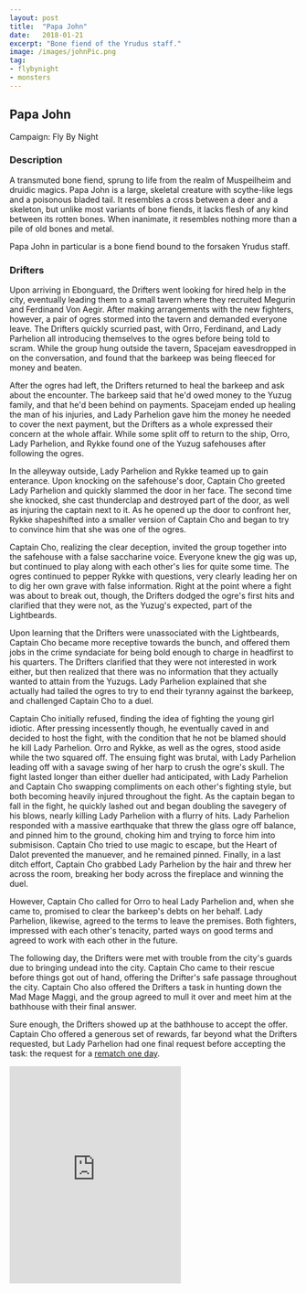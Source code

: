 ```yaml
---
layout: post
title:  "Papa John"
date:   2018-01-21
excerpt: "Bone fiend of the Yrudus staff."
image: /images/johnPic.png
tag:
- flybynight
- monsters 
---
```


## Papa John
Campaign: Fly By Night 

### Description

A transmuted bone fiend, sprung to life from the realm of Muspeilheim and druidic magics. Papa John is a large, skeletal creature with scythe-like legs and a poisonous bladed tail. It resembles a cross between a deer and a skeleton, but unlike most variants of bone fiends, it lacks flesh of any kind between its rotten bones. When inanimate, it resembles nothing more than a pile of old bones and metal.

Papa John in particular is a bone fiend bound to the forsaken Yrudus staff. 

### Drifters

Upon arriving in Ebonguard, the Drifters went looking for hired help in the city, eventually leading them to a small tavern where they recruited Megurin and Ferdinand Von Aegir. After making arrangements with the new fighters, however, a pair of ogres stormed into the tavern and demanded everyone leave. The Drifters quickly scurried past, with Orro, Ferdinand, and Lady Parhelion all introducing themselves to the ogres before being told to scram. While the group hung outside the tavern, Spacejam eavesdropped in on the conversation, and found that the barkeep was being fleeced for money and beaten.

After the ogres had left, the Drifters returned to heal the barkeep and ask about the encounter. The barkeep said that he'd owed money to the Yuzug family, and that he'd been behind on payments. Spacejam ended up healing the man of his injuries, and Lady Parhelion gave him the money he needed to cover the next payment, but the Drifters as a whole expressed their concern at the whole affair. While some split off to return to the ship, Orro, Lady Parhelion, and Rykke found one of the Yuzug safehouses after following the ogres.

In the alleyway outside, Lady Parhelion and Rykke teamed up to gain enterance. Upon knocking on the safehouse's door, Captain Cho greeted Lady Parhelion and quickly slammed the door in her face. The second time she knocked, she cast thunderclap and destroyed part of the door, as well as injuring the captain next to it. As he opened up the door to confront her, Rykke shapeshifted into a smaller version of Captain Cho and began to try to convince him that she was one of the ogres.

Captain Cho, realizing the clear deception, invited the group together into the safehouse with a false saccharine voice. Everyone knew the gig was up, but continued to play along with each other's lies for quite some time. The ogres continued to pepper Rykke with questions, very clearly leading her on to dig her own grave with false information. Right at the point where a fight was about to break out, though, the Drifters dodged the ogre's first hits and clarified that they were not, as the Yuzug's expected, part of the Lightbeards.

Upon learning that the Drifters were unassociated with the Lightbeards, Captain Cho became more receptive towards the bunch, and offered them jobs in the crime syndaciate for being bold enough to charge in headfirst to his quarters. The Drifters clarified that they were not interested in work either, but then realized that there was no information that they actually wanted to attain from the Yuzugs. Lady Parhelion explained that she actually had tailed the ogres to try to end their tyranny against the barkeep, and challenged Captain Cho to a duel.

Captain Cho initially refused, finding the idea of fighting the young girl idiotic. After pressing incessently though, he eventually caved in and decided to host the fight, with the condition that he not be blamed should he kill Lady Parhelion. Orro and Rykke, as well as the ogres, stood aside while the two squared off. The ensuing fight was brutal, with Lady Parhelion leading off with a savage swing of her harp to crush the ogre's skull. The fight lasted longer than either dueller had anticipated, with Lady Parhelion and Captain Cho swapping compliments on each other's fighting style, but both becoming heavily injured throughout the fight. As the captain began to fall in the fight, he quickly lashed out and began doubling the savegery of his blows, nearly killing Lady Parhelion with a flurry of hits. Lady Parhelion responded with a massive earthquake that threw the glass ogre off balance, and pinned him to the ground, choking him and trying to force him into submisison. Captain Cho tried to use magic to escape, but the Heart of Dalot prevented the manuever, and he remained pinned. Finally, in a last ditch effort, Captain Cho grabbed Lady Parhelion by the hair and threw her across the room, breaking her body across the fireplace and winning the duel.

However, Captain Cho called for Orro to heal Lady Parhelion and, when she came to, promised to clear the barkeep's debts on her behalf. Lady Parhelion, likewise, agreed to the terms to leave the premises. Both fighters, impressed with each other's tenacity, parted ways on good terms and agreed to work with each other in the future.

The following day, the Drifters were met with trouble from the city's guards due to bringing undead into the city. Captain Cho came to their rescue before things got out of hand, offering the Drifter's safe passage throughout the city. Captain Cho also offered the Drifters a task in hunting down the Mad Mage Maggi, and the group agreed to mull it over and meet him at the bathhouse with their final answer.

Sure enough, the Drifters showed up at the bathhouse to accept the offer. Captain Cho offered a generous set of rewards, far beyond what the Drifters requested, but Lady Parhelion had one final request before accepting the task: the request for a <a href="https://drifter-handbook.github.io/authorsNote" >rematch one day</a>.

<iframe src="https://open.spotify.com/embed/playlist/1dV6p35DsQlyrvXHiNgHg6" width="300" height="380" frameborder="0" allowtransparency="true" allow="encrypted-media"></iframe>
